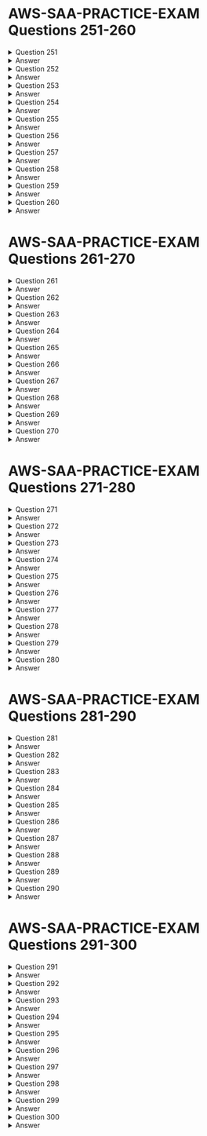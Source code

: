 # AWS-SAA-PRACTICE-EXAM Questions 251-260

<details>
  <summary>Question 251</summary>

An Amazon EC2 instance is located in a private subnet in a new VPC. This subnet does not have outbound internet access, but the EC2 instance needs the ability to download monthly security updates from an outside vendor. What should a solutions architect do to meet these requirements?

- [ ] A. Create an internet gateway, and attach it to the VPC. Configure the private subnet route table to use the internet gateway as the default route.
- [ ] B. Create a NAT gateway, and place it in a public subnet. Configure the private subnet route table to use the NAT gateway as the default route.
- [ ] C. Create a NAT instance, and place it in the same subnet where the EC2 instance is located. Configure the private subnet route table to use the NAT instance as the default route.
- [ ] D. Create an internet gateway, and attach it to the VPC. Create a NAT instance, and place it in the same subnet where the EC2 instance is located. Configure the private subnet route table to use the internet gateway as the default route.
   
</details>

<details>
  <summary>Answer</summary>

- [ ] B. Create a NAT gateway, and place it in a public subnet. Configure the private subnet route table to use the NAT gateway as the default route.
   
Why these are the correct answers:

B. Create a NAT gateway, and place it in a public subnet. Configure the private subnet route table to use the NAT gateway as the default route.

- [ ] A NAT gateway in a public subnet allows instances in private subnets to access the internet.
- [ ] The private subnet's route table directs outbound traffic to the NAT gateway.
- [ ] This solution enables the EC2 instance to download updates securely.
   
<hr> Why are the other answers wrong? <hr>

- [ ] A. An internet gateway allows public subnets to access the internet, but not private subnets.
- [ ] C. A NAT instance requires more management than a NAT gateway. Placing it in the same subnet is incorrect.
- [ ] D. Combining an internet gateway and a NAT instance is unnecessary and incorrect.

Therefore, Option B is the correct solution.

</details>
<details>
  <summary>Question 252</summary>

A solutions architect needs to design a system to store client case files. The files are core company assets and are important. The number of files will grow over time. The files must be simultaneously accessible from multiple application servers that run on Amazon EC2 instances. The solution must have built-in redundancy. Which solution meets these requirements?

- [ ] A. Amazon Elastic File System (Amazon EFS)
- [ ] B. Amazon Elastic Block Store (Amazon EBS)
- [ ] C. Amazon S3 Glacier Deep Archive
- [ ] D. AWS Backup
   
</details>

<details>
  <summary>Answer</summary>

- [ ] A. Amazon Elastic File System (Amazon EFS)
   
Why these are the correct answers:

A. Amazon Elastic File System (Amazon EFS)

- [ ] Amazon EFS provides scalable file storage for use with EC2 instances.
- [ ] It supports concurrent access from multiple EC2 instances.
- [ ] EFS is designed with built-in redundancy and scalability.
   
<hr> Why are the other answers wrong? <hr>

- [ ] B. Amazon EBS is block storage and can only be attached to a single EC2 instance at a time.
- [ ] C. Amazon S3 Glacier Deep Archive is for long-term archival, not concurrent access.
- [ ] D. AWS Backup is for backup and recovery, not for providing shared file storage.

Therefore, Option A is the correct solution.

</details>

<details>
  <summary>Question 253</summary>

A solutions architect has created two IAM policies: Policy1 and Policy2. Both policies are attached to an IAM group.

![image](https://github.com/user-attachments/assets/33793b35-856c-4f09-be2a-7c4df3846bb2)

A cloud engineer is added as an IAM user to the IAM group. Which action will the cloud engineer be able to perform?

- [ ] A. Deleting IAM users
- [ ] B. Deleting directories
- [ ] C. Deleting Amazon EC2 instances
- [ ] D. Deleting logs from Amazon CloudWatch Logs
   
</details>

<details>
  <summary>Answer</summary>

- [ ] C. Deleting Amazon EC2 instances
   
Why these are the correct answers:

C. Deleting Amazon EC2 instances

- [ ] Policy 1 allows all EC2 actions.
- [ ] Policy 2 denies "ds:Delete\*" actions.
- [ ] Deny statements override allow statements, but the cloud engineer is still allowed to delete EC2 instances.

<hr> Why are the other answers wrong? <hr>

- [ ] A. The engineer can't delete IAM users because it's not in Policy 1.
- [ ] B. "ds:Delete\*" denies deleting directories.
- [ ] D. "logs:Get\*" and "logs:Describe\*" do not allow deleting logs.

Therefore, Option C is the correct answer.

</details>

<details>
  <summary>Question 254</summary>

A company is reviewing a recent migration of a three-tier application to a VPC. The security team discovers that the principle of least privilege is not being applied to Amazon EC2 security group ingress and egress rules between the application tiers. What should a solutions architect do to correct this issue?

- [ ] A. Create security group rules using the instance ID as the source or destination.
- [ ] B. Create security group rules using the security group ID as the source or destination.
- [ ] C. Create security group rules using the VPC CIDR blocks as the source or destination.
- [ ] D. Create security group rules using the subnet CIDR blocks as the source or destination.
   
</details>

<details>
  <summary>Answer</summary>

- [ ] B. Create security group rules using the security group ID as the source or destination.
   
Why these are the correct answers:

B. Create security group rules using the security group ID as the source or destination.

- [ ] Security groups can reference other security groups, applying least privilege.
- [ ] This allows traffic only from instances in the specified security group.
   
<hr> Why are the other answers wrong? <hr>

- [ ] A. Instance IDs are dynamic and not practical for security group rules.
- [ ] C. VPC CIDR blocks are too broad and violate least privilege.
- [ ] D. Subnet CIDR blocks are also too broad for tier-level security.

Therefore, Option B is the correct solution.

</details>
<details>
  <summary>Question 255</summary>

A company has an ecommerce checkout workflow that writes an order to a database and calls a service to process the payment. Users are experiencing timeouts during the checkout process. When users resubmit the checkout form, multiple unique orders are created for the same desired transaction. How should a solutions architect refactor this workflow to prevent the creation of multiple orders?

- [ ] A. Configure the web application to send an order message to Amazon Kinesis Data Firehose. Set the payment service to retrieve the message from Kinesis Data Firehose and process the order.
- [ ] B. Create a rule in AWS CloudTrail to invoke an AWS Lambda function based on the logged application path request. Use Lambda to query the database, call the payment service, and pass in the order information.
- [ ] C. Store the order in the database. Send a message that includes the order number to Amazon Simple Notification Service (Amazon SNS). Set the payment service to poll Amazon SNS, retrieve the message, and process the order.
- [ ] D. Store the order in the database. Send a message that includes the order number to an Amazon Simple Queue Service (Amazon SQS) FIFO queue. Set the payment service to retrieve the message and process the order. Delete the message from the queue.
   
</details>

<details>
  <summary>Answer</summary>

- [ ] D. Store the order in the database. Send a message that includes the order number to an Amazon Simple Queue Service (Amazon SQS) FIFO queue. Set the payment service to retrieve the message and process the order. Delete the message from the queue.
   
Why these are the correct answers:

D. Store the order in the database. Send a message that includes the order number to an Amazon Simple Queue Service (Amazon SQS) FIFO queue. Set the payment service to retrieve the message and process the order. Delete the message from the queue.

- [ ] SQS FIFO queues ensure messages are processed exactly once and in order.
- [ ] This prevents duplicate order creation by processing each order only once.
   
<hr> Why are the other answers wrong? <hr>

- [ ] A. Kinesis Data Firehose is for streaming data to destinations, not for ensuring single processing.
- [ ] B. CloudTrail is for API call logging, not for workflow management.
- [ ] C. SNS is for pub/sub, not for ensuring single processing of messages.

Therefore, Option D is the correct solution.

</details>
<details>
  <summary>Question 256</summary>

A solutions architect is implementing a document review application using an Amazon S3 bucket for storage. The solution must prevent accidental deletion of the documents and ensure that all versions of the documents are available. Users must be able to download, modify, and upload documents. Which combination of actions should be taken to meet these requirements? (Choose two.)

- [ ] A. Enable a read-only bucket ACL.
- [ ] B. Enable versioning on the bucket.
- [ ] C. Attach an IAM policy to the bucket.
- [ ] D. Enable MFA Delete on the bucket.
- [ ] E. Encrypt the bucket using AWS KMS.
   
</details>

<details>
  <summary>Answer</summary>

- [ ] B. Enable versioning on the bucket.
- [ ] D. Enable MFA Delete on the bucket.
   
Why these are the correct answers:

B. Enable versioning on the bucket.

- [ ] Versioning keeps multiple versions of an object, preventing data loss from overwrites or deletions.
   
D. Enable MFA Delete on the bucket.

- [ ] MFA Delete requires multi-factor authentication for deletion, preventing accidental deletes.
   
<hr> Why are the other answers wrong? <hr>

- [ ] A. Read-only ACL prevents users from modifying and uploading documents.
- [ ] C. IAM policies control access but do not prevent accidental deletion.
- [ ] E. Encryption secures data but does not prevent deletion.

Therefore, options B and D are the correct solutions.

</details>
<details>
  <summary>Question 257</summary>

A company is building a solution that will report Amazon EC2 Auto Scaling events across all the applications in an AWS account. The company needs to use a serverless solution to store the EC2 Auto Scaling status data in Amazon S3. The company then will use the data in Amazon S3 to provide near-real-time updates in a dashboard. The solution must not affect the speed of EC2 instance launches. How should the company move the data to Amazon S3 to meet these requirements?

- [ ] A. Use an Amazon CloudWatch metric stream to send the EC2 Auto Scaling status data to Amazon Kinesis Data Firehose. Store the data in Amazon S3.
- [ ] B. Launch an Amazon EMR cluster to collect the EC2 Auto Scaling status data and send the data to Amazon Kinesis Data Firehose. Store the data in Amazon S3.
- [ ] C. Create an Amazon EventBridge rule to invoke an AWS Lambda function on a schedule. Configure the Lambda function to send the EC2 Auto Scaling status data directly to Amazon S3.
- [ ] D. Use a bootstrap script during the launch of an EC2 instance to install Amazon Kinesis Agent. Configure Kinesis Agent to collect the EC2 Auto Scaling status data and send the data to Amazon Kinesis Data Firehose. Store the data in Amazon S3.
   
</details>

<details>
  <summary>Answer</summary>

- [ ] A. Use an Amazon CloudWatch metric stream to send the EC2 Auto Scaling status data to Amazon Kinesis Data Firehose. Store the data in Amazon S3.
   
Why these are the correct answers:

A. Use an Amazon CloudWatch metric stream to send the EC2 Auto Scaling status data to Amazon Kinesis Data Firehose. Store the data in Amazon S3.

- [ ] CloudWatch metric streams send data in near-real-time without affecting EC2 instance launches.
- [ ] Kinesis Data Firehose efficiently delivers data to S3.
- [ ] This is a serverless solution.
   
<hr> Why are the other answers wrong? <hr>

- [ ] B. Launching an EMR cluster is not serverless and adds overhead.
- [ ] C. Lambda on a schedule is not real-time.
- [ ] D. Bootstrap scripts add overhead to EC2 launches.

Therefore, Option A is the correct solution.

</details>
<details>
  <summary>Question 258</summary>

A company has an application that places hundreds of .csv files into an Amazon S3 bucket every hour. The files are 1 GB in size. Each time a file is uploaded, the company needs to convert the file to Apache Parquet format and place the output file into an S3 bucket. Which solution will meet these requirements with the LEAST operational overhead?

- [ ] A. Create an AWS Lambda function to download the .csv files, convert the files to Parquet format, and place the output files in an S3 bucket. Invoke the Lambda function for each S3 PUT event.
- [ ] B. Create an Apache Spark job to read the .csv files, convert the files to Parquet format, and place the output files in an S3 bucket. Create an AWS Lambda function for each S3 PUT event to invoke the Spark job.
- [ ] C. Create an AWS Glue table and an AWS Glue crawler for the S3 bucket where the application places the .csv files. Schedule an AWS Lambda function to periodically use Amazon Athena to query the AWS Glue table, convert the query results into Parquet format, and place the output files into an S3 bucket.
- [ ] D. Create an AWS Glue extract, transform, and load (ETL) job to convert the .csv files to Parquet format and place the output files into an S3 bucket. Create an AWS Lambda function for each S3 PUT event to invoke the ETL job.
   
</details>

<details>
  <summary>Answer</summary>

- [ ] D. Create an AWS Glue extract, transform, and load (ETL) job to convert the .csv files to Parquet format and place the output files into an S3 bucket. Create an AWS Lambda function for each S3 PUT event to invoke the ETL job.
   
Why these are the correct answers:

D. Create an AWS Glue extract, transform, and load (ETL) job to convert the .csv files to Parquet format and place the output files into an S3 bucket. Create an AWS Lambda function for each S3 PUT event to invoke the ETL job.

- [ ] AWS Glue ETL jobs are designed for data transformation.
- [ ] Lambda functions can trigger the ETL job on S3 PUT events.
- [ ] This solution is efficient and managed.
   
<hr> Why are the other answers wrong? <hr>

- [ ] A. Lambda functions may have limitations with large files and complex transformations.
- [ ] B. Spark jobs require more setup and management.
- [ ] C. Athena is for querying, not efficient for ETL.

Therefore, Option D is the correct solution.

</details>
<details>
  <summary>Question 259</summary>

A company is implementing new data retention policies for all databases that run on Amazon RDS DB instances. The company must retain daily backups for a minimum period of 2 years. The backups must be consistent and restorable. Which solution should a solutions architect recommend to meet these requirements?

- [ ] A. Create a backup vault in AWS Backup to retain RDS backups. Create a new backup plan with a daily schedule and an expiration period of 2 years after creation. Assign the RDS DB instances to the backup plan.
- [ ] B. Configure a backup window for the RDS DB instances for daily snapshots. Assign a snapshot retention policy of 2 years to each RDS DB instance. Use Amazon Data Lifecycle Manager (Amazon DLM) to schedule snapshot deletions.
- [ ] C. Configure database transaction logs to be automatically backed up to Amazon CloudWatch Logs with an expiration period of 2 years.
- [ ] D. Configure an AWS Database Migration Service (AWS DMS) replication task. Deploy a replication instance, and configure a change data capture (CDC) task to stream database changes to Amazon S3 as the target. Configure S3 Lifecycle policies to delete the snapshots after 2 years.
   
</details>

<details>
  <summary>Answer</summary>

- [ ] A. Create a backup vault in AWS Backup to retain RDS backups. Create a new backup plan with a daily schedule and an expiration period of 2 years after creation. Assign the RDS DB instances to the backup plan.
   
Why these are the correct answers:

A. Create a backup vault in AWS Backup to retain RDS backups. Create a new backup plan with a daily schedule and an expiration period of 2 years after creation. Assign the RDS DB instances to the backup plan.

- [ ] AWS Backup centrally manages backups.
- [ ] Backup plans automate backup schedules and retention.
- [ ] This solution meets the requirements for consistent and restorable backups.
   
<hr> Why are the other answers wrong? <hr>

- [ ] B. RDS snapshots are point-in-time and not as flexible as AWS Backup. DLM is for EBS volumes, not RDS.
- [ ] C. CloudWatch Logs are for log data, not database backups.
- [ ] D. DMS is for database migration, not backups.

Therefore, Option A is the correct solution.

</details>
<details>
  <summary>Question 260</summary>

A company's compliance team needs to move its file shares to AWS. The shares run on a Windows Server SMB file share. A self-managed on-premises Active Directory controls access to the files and folders. The company wants to use Amazon FSx for Windows File Server as part of the solution. The company must ensure that the on-premises Active Directory groups restrict access to the FSx for Windows File Server SMB compliance shares, folders, and files after the move to AWS. The company has created an FSx for Windows File Server file system. Which solution will meet these requirements?

- [ ] A. Create an Active Directory Connector to connect to the Active Directory. Map the Active Directory groups to IAM groups to restrict access.
- [ ] B. Assign a tag with a Restrict tag key and a Compliance tag value. Map the Active Directory groups to IAM groups to restrict access.
- [ ] C. Create an IAM service-linked role that is linked directly to FSx for Windows File Server to restrict access.
- [ ] D. Join the file system to the Active Directory to restrict access.
   
</details>

<details>
  <summary>Answer</summary>

- [ ] D. Join the file system to the Active Directory to restrict access.
   
Why these are the correct answers:

D. Join the file system to the Active Directory to restrict access.

- [ ] Joining the file system to the Active Directory preserves existing permissions.
- [ ] This allows on-premises Active Directory groups to control access.
   
<hr> Why are the other answers wrong? <hr>

- [ ] A. AD Connector connects to AD but doesn't directly enforce permissions. Mapping to IAM groups is incorrect.
- [ ] B. Tags are for metadata, not access control. Mapping to IAM groups is incorrect.
- [ ] C. IAM service-linked roles are for AWS services to access other AWS services, not for Active Directory permissions.

Therefore, Option D is the correct solution.

</details>

# AWS-SAA-PRACTICE-EXAM Questions 261-270

<details>
  <summary>Question 261</summary>

A company recently announced the deployment of its retail website to a global audience. The website runs on multiple Amazon EC2 instances behind an Elastic Load Balancer. The instances run in an Auto Scaling group across multiple Availability Zones. The company wants to provide its customers with different versions of content based on the devices that the customers use to access the website. Which combination of actions should a solutions architect take to meet these requirements? (Choose two.)

- [ ] A. Configure Amazon CloudFront to cache multiple versions of the content.
- [ ] B. Configure a host header in a Network Load Balancer to forward traffic to different instances.
- [ ] C. Configure a Lambda@Edge function to send specific objects to users based on the User-Agent header.
- [ ] D. Configure AWS Global Accelerator. Forward requests to a Network Load Balancer (NLB). Configure the NLB to set up host-based routing to different EC2 instances.
- [ ] E. Configure AWS Global Accelerator. Forward requests to a Network Load Balancer (NLB). Configure the NLB to set up path-based routing to different EC2 instances.
   
</details>

<details>
  <summary>Answer</summary>

- [ ] A. Configure Amazon CloudFront to cache multiple versions of the content.
- [ ] C. Configure a Lambda@Edge function to send specific objects to users based on the User-Agent header.
   
Why these are the correct answers:

A. Configure Amazon CloudFront to cache multiple versions of the content.

- [ ] CloudFront can cache different versions of content.
   
C. Configure a Lambda@Edge function to send specific objects to users based on the User-Agent header.

- [ ] Lambda@Edge allows customization of content delivery based on headers like User-Agent.
   
<hr> Why are the other answers wrong? <hr>

- [ ] B. Network Load Balancers do not support host headers.
- [ ] D. Global Accelerator is for performance, not content versioning. NLBs don't support host-based routing.
- [ ] E. Global Accelerator is for performance, not content versioning. NLBs don't support path-based routing.

Therefore, options A and C are correct.

</details>
<details>
  <summary>Question 262</summary>

A company plans to use Amazon ElastiCache for its multi-tier web application. A solutions architect creates a Cache VPC for the ElastiCache cluster and an App VPC for the application's Amazon EC2 instances. Both VPCs are in the us-east-1 Region.

The solutions architect must implement a solution to provide the application's EC2 instances with access to the ElastiCache cluster. Which solution will meet these requirements MOST cost-effectively?

- [ ] A. Create a peering connection between the VPCs. Add a route table entry for the peering connection in both VPCs. Configure an inbound rule for the ElastiCache cluster's security group to allow inbound connection from the application's security group.
- [ ] B. Create a Transit VPC. Update the VPC route tables in the Cache VPC and the App VPC to route traffic through the Transit VPC. Configure an inbound rule for the ElastiCache cluster's security group to allow inbound connection from the application's security group.
- [ ] C. Create a peering connection between the VPCs. Add a route table entry for the peering connection in both VPCs. Configure an inbound rule for the peering connection's security group to allow inbound connection from the application's security group.
- [ ] D. Create a Transit VPC. Update the VPC route tables in the Cache VPC and the App VPC to route traffic through the Transit VPC. Configure an inbound rule for the Transit VPC's security group to allow inbound connection from the application's security group.
   
</details>

<details>
  <summary>Answer</summary>

- [ ] A. Create a peering connection between the VPCs. Add a route table entry for the peering connection in both VPCs. Configure an inbound rule for the ElastiCache cluster's security group to allow inbound connection from the application's security group.
   
Why these are the correct answers:

A. Create a peering connection between the VPCs. Add a route table entry for the peering connection in both VPCs. Configure an inbound rule for the ElastiCache cluster's security group to allow inbound connection from the application's security group.

- [ ] VPC peering is the simplest and most cost-effective way to connect two VPCs.
- [ ] Route table entries enable traffic flow.
- [ ] Security groups control access to ElastiCache.
   
<hr> Why are the other answers wrong? <hr>

- [ ] B. Transit VPC is more complex and expensive for only two VPCs.
- [ ] C. Security groups of ElastiCache, not peering, control access to ElastiCache.
- [ ] D. Transit VPC is more complex and expensive than peering.

Therefore, Option A is the correct solution.

</details>
<details>
  <summary>Question 263</summary>

A company is building an application that consists of several microservices. The company has decided to use container technologies to deploy its software on AWS. The company needs a solution that minimizes the amount of ongoing effort for maintenance and scaling. The company cannot manage additional infrastructure. Which combination of actions should a solutions architect take to meet these requirements? (Choose two.)

- [ ] A. Deploy an Amazon Elastic Container Service (Amazon ECS) cluster.
- [ ] B. Deploy the Kubernetes control plane on Amazon EC2 instances that span multiple Availability Zones.
- [ ] C. Deploy an Amazon Elastic Container Service (Amazon ECS) service with an Amazon EC2 launch type. Specify a desired task number level of greater than or equal to 2.
- [ ] D. Deploy an Amazon Elastic Container Service (Amazon ECS) service with a Fargate launch type. Specify a desired task number level of greater than or equal to 2.
- [ ] E. Deploy Kubernetes worker nodes on Amazon EC2 instances that span multiple Availability Zones. Create a deployment that specifies two or more replicas for each microservice.
   
</details>

<details>
  <summary>Answer</summary>

- [ ] A. Deploy an Amazon Elastic Container Service (Amazon ECS) cluster.
- [ ] D. Deploy an Amazon Elastic Container Service (Amazon ECS) service with a Fargate launch type. Specify a desired task number level of greater than or equal to 2.
   
Why these are the correct answers:

A. Deploy an Amazon Elastic Container Service (Amazon ECS) cluster.

- [ ] ECS is a managed container orchestration service.
   
D. Deploy an Amazon Elastic Container Service (Amazon ECS) service with a Fargate launch type. Specify a desired task number level of greater than or equal to 2.

- [ ] Fargate removes the need to manage underlying infrastructure.
- [ ] Specifying at least two tasks ensures high availability.
   
<hr> Why are the other answers wrong? <hr>

- [ ] B. Managing the Kubernetes control plane adds operational overhead.
- [ ] C. EC2 launch type requires managing EC2 instances.
- [ ] E. Managing Kubernetes worker nodes adds operational overhead.

Therefore, options A and D are correct.

</details>
<details>
  <summary>Question 264</summary>

A company has a web application hosted over 10 Amazon EC2 instances with traffic directed by Amazon Route 53. The company occasionally experiences a timeout error when attempting to browse the application. The networking team finds that some DNS queries return IP addresses of unhealthy instances, resulting in the timeout error. What should a solutions architect implement to overcome these timeout errors?

- [ ] A. Create a Route 53 simple routing policy record for each EC2 instance. Associate a health check with each record.
- [ ] B. Create a Route 53 failover routing policy record for each EC2 instance. Associate a health check with each record.
- [ ] C. Create an Amazon CloudFront distribution with EC2 instances as its origin. Associate a health check with the EC2 instances.
- [ ] D. Create an Application Load Balancer (ALB) with a health check in front of the EC2 instances. Route to the ALB from Route 53.
   
</details>

<details>
  <summary>Answer</summary>

- [ ] D. Create an Application Load Balancer (ALB) with a health check in front of the EC2 instances. Route to the ALB from Route 53.
   
Why these are the correct answers:

D. Create an Application Load Balancer (ALB) with a health check in front of the EC2 instances. Route to the ALB from Route 53.

- [ ] ALB health checks ensure traffic is routed only to healthy instances.
- [ ] Route 53 directs traffic to the ALB.
   
<hr> Why are the other answers wrong? <hr>

- [ ] A. Simple routing does not provide health checks.
- [ ] B. Failover routing is for disaster recovery, not load balancing.
- [ ] C. CloudFront is for caching, not load balancing with health checks.

Therefore, Option D is the correct solution.

</details>
<details>
  <summary>Question 265</summary>

A solutions architect needs to design a highly available application consisting of web, application, and database tiers. HTTPS content delivery should be as close to the edge as possible, with the least delivery time. Which solution meets these requirements and is MOST secure?

- [ ] A. Configure a public Application Load Balancer (ALB) with multiple redundant Amazon EC2 instances in public subnets. Configure Amazon CloudFront to deliver HTTPS content using the public ALB as the origin.
- [ ] B. Configure a public Application Load Balancer with multiple redundant Amazon EC2 instances in private subnets. Configure Amazon CloudFront to deliver HTTPS content using the EC2 instances as the origin.
- [ ] C. Configure a public Application Load Balancer (ALB) with multiple redundant Amazon EC2 instances in private subnets. Configure Amazon CloudFront to deliver HTTPS content using the public ALB as the origin.
- [ ] D. Configure a public Application Load Balancer with multiple redundant Amazon EC2 instances in public subnets. Configure Amazon CloudFront to deliver HTTPS content using the EC2 instances as the origin.
   
</details>

<details>
  <summary>Answer</summary>

- [ ] C. Configure a public Application Load Balancer (ALB) with multiple redundant Amazon EC2 instances in private subnets. Configure Amazon CloudFront to deliver HTTPS content using the public ALB as the origin.
   
Why these are the correct answers:

C. Configure a public Application Load Balancer (ALB) with multiple redundant Amazon EC2 instances in private subnets. Configure Amazon CloudFront to deliver HTTPS content using the public ALB as the origin.

- [ ] CloudFront delivers content close to users (edge locations).
- [ ] ALB distributes traffic to EC2 instances.
- [ ] Private subnets secure EC2 instances.
   
<hr> Why are the other answers wrong? <hr>

- [ ] A. EC2 instances in public subnets are less secure.
- [ ] B. CloudFront needs a public endpoint like an ALB, not EC2 instances directly. EC2 instances in private subnets can't be directly accessed from the internet.
- [ ] D. EC2 instances in public subnets are less secure, and CloudFront needs a public endpoint.

Therefore, Option C is the correct solution.

</details>
<details>
  <summary>Question 266</summary>

A company has a popular gaming platform running on AWS. The application is sensitive to latency because latency can impact the user experience and introduce unfair advantages to some players. The application is deployed in every AWS Region. It runs on Amazon EC2 instances that are part of Auto Scaling groups configured behind Application Load Balancers (ALBs). A solutions architect needs to implement a mechanism to monitor the health of the application and redirect traffic to healthy endpoints. Which solution meets these requirements?

- [ ] A. Configure an accelerator in AWS Global Accelerator. Add a listener for the port that the application listens on, and attach it to a Regional endpoint in each Region. Add the ALB as the endpoint.
- [ ] B. Create an Amazon CloudFront distribution and specify the ALB as the origin server. Configure the cache behavior to use origin cache headers. Use AWS Lambda functions to optimize the traffic.
- [ ] C. Create an Amazon CloudFront distribution and specify Amazon S3 as the origin server. Configure the cache behavior to use origin cache headers. Use AWS Lambda functions to optimize the traffic.
- [ ] D. Configure an Amazon DynamoDB database to serve as the data store for the application. Create a DynamoDB Accelerator (DAX) cluster to act as the in-memory cache for DynamoDB hosting the application data.
   
</details>

<details>
  <summary>Answer</summary>

- [ ] A. Configure an accelerator in AWS Global Accelerator. Add a listener for the port that the application listens on, and attach it to a Regional endpoint in each Region. Add the ALB as the endpoint.
   
Why these are the correct answers:

A. Configure an accelerator in AWS Global Accelerator. Add a listener for the port that the application listens on, and attach it to a Regional endpoint in each Region. Add the ALB as the endpoint.

- [ ] Global Accelerator improves performance by routing traffic to the nearest healthy endpoint.
- [ ] It monitors application health and redirects traffic away from unhealthy endpoints.
   
<hr> Why are the other answers wrong? <hr>

- [ ] B. CloudFront is for caching content, not for real-time traffic routing based on health.
- [ ] C. CloudFront with S3 is for static content, not dynamic application traffic.
- [ ] D. DynamoDB and DAX are for database performance, not application health and traffic routing.

Therefore, Option A is the correct solution.

</details>
<details>
  <summary>Question 267</summary>

A company has one million users that use its mobile app. The company must analyze the data usage in near-real time. The company also must encrypt the data in near-real time and must store the data in a centralized location in Apache Parquet format for further processing. Which solution will meet these requirements with the LEAST operational overhead?

- [ ] A. Create an Amazon Kinesis data stream to store the data in Amazon S3. Create an Amazon Kinesis Data Analytics application to analyze the data. Invoke an AWS Lambda function to send the data to the Kinesis Data Analytics application.
- [ ] B. Create an Amazon Kinesis data stream to store the data in Amazon S3. Create an Amazon EMR cluster to analyze the data. Invoke an AWS Lambda function to send the data to the EMR cluster.
- [ ] C. Create an Amazon Kinesis Data Firehose delivery stream to store the data in Amazon S3. Create an Amazon EMR cluster to analyze the data.
- [ ] D. Create an Amazon Kinesis Data Firehose delivery stream to store the data in Amazon S3. Create an Amazon Kinesis Data Analytics application to analyze the data.
   
</details>

<details>
  <summary>Answer</summary>

- [ ] D. Create an Amazon Kinesis Data Firehose delivery stream to store the data in Amazon S3. Create an Amazon Kinesis Data Analytics application to analyze the data.
   
Why these are the correct answers:

D. Create an Amazon Kinesis Data Firehose delivery stream to store the data in Amazon S3. Create an Amazon Kinesis Data Analytics application to analyze the data.

- [ ] Kinesis Data Firehose can deliver data to S3 and convert it to Parquet.
- [ ] Kinesis Data Analytics can analyze data in near-real time.
- [ ] This is a managed solution with minimal overhead.
   
<hr> Why are the other answers wrong? <hr>

- [ ] A. Kinesis Data Streams and Lambda add complexity.
- [ ] B. EMR clusters add operational overhead.
- [ ] C. EMR clusters add operational overhead.

Therefore, Option D is the correct solution.

</details>
<details>
  <summary>Question 268</summary>

A gaming company has a web application that displays scores. The application runs on Amazon EC2 instances behind an Application Load Balancer. The application stores data in an Amazon RDS for MySQL database. Users are starting to experience long delays and interruptions that are caused by database read performance. The company wants to improve the user experience while minimizing changes to the application's architecture. What should a solutions architect do to meet these requirements?

- [ ] A. Use Amazon ElastiCache in front of the database.
- [ ] B. Use RDS Proxy between the application and the database.
- [ ] C. Migrate the application from EC2 instances to AWS Lambda.
- [ ] D. Migrate the database from Amazon RDS for MySQL to Amazon DynamoDB.
   
</details>

<details>
  <summary>Answer</summary>

- [ ] A. Use Amazon ElastiCache in front of the database.
   
Why these are the correct answers:

A. Use Amazon ElastiCache in front of the database.

- [ ] ElastiCache can cache frequently read data, reducing database load.
- [ ] This improves read performance with minimal changes to the application.
   
<hr> Why are the other answers wrong? <hr>

- [ ] B. RDS Proxy is for connection management, not caching.
- [ ] C. Migrating to Lambda requires significant application changes.
- [ ] D. Migrating to DynamoDB requires significant application changes.

Therefore, Option A is the correct solution.

</details>
<details>
  <summary>Question 269</summary>

An ecommerce company has noticed performance degradation of its Amazon RDS based web application. The performance degradation is attributed to an increase in the number of read-only SQL queries triggered by business analysts. A solutions architect needs to solve the problem with minimal changes to the existing web application. What should the solutions architect recommend?

- [ ] A. Export the data to Amazon DynamoDB and have the business analysts run their queries.
- [ ] B. Load the data into Amazon ElastiCache and have the business analysts run their queries.
- [ ] C. Create a read replica of the primary database and have the business analysts run their queries.
- [ ] D. Copy the data into an Amazon Redshift cluster and have the business analysts run their queries.
   
</details>

<details>
  <summary>Answer</summary>

- [ ] C. Create a read replica of the primary database and have the business analysts run their queries.
   
Why these are the correct answers:

C. Create a read replica of the primary database and have the business analysts run their queries.

- [ ] Read replicas offload read queries from the primary database.
- [ ] This improves performance with minimal application changes.
   
<hr> Why are the other answers wrong? <hr>

- [ ] A. DynamoDB is not suitable for complex SQL queries.
- [ ] B. ElastiCache is for caching, not for running analytical queries.
- [ ] D. Redshift is for data warehousing and is overkill for simple read queries.

Therefore, Option C is the correct solution.

</details>

<details>
  <summary>Question 270</summary>

A company is using a centralized AWS account to store log data in various Amazon S3 buckets. A solutions architect needs to ensure that the data is encrypted at rest before the data is uploaded to the S3 buckets. The data also must be encrypted in transit.

Which solution meets these requirements?

- [ ] A. Use client-side encryption to encrypt the data that is being uploaded to the S3 buckets.
- [ ] B. Use server-side encryption to encrypt the data that is being uploaded to the S3 buckets.
- [ ] C. Create bucket policies that require the use of server-side encryption with S3 managed encryption keys (SSE-S3) for S3 uploads.
- [ ] D. Enable the security option to encrypt the S3 buckets through the use of a default AWS Key Management Service (AWS KMS) key.

</details>

<details>
  <summary>Answer</summary>

- [ ] A. Use client-side encryption to encrypt the data that is being uploaded to the S3 buckets.

Why these are the correct answers:

A. Use client-side encryption to encrypt the data that is being uploaded to the S3 buckets.

- [ ] Client-side encryption ensures that data is encrypted before it is sent to S3, thus meeting both at-rest and in-transit encryption requirements.
- [ ] The data is encrypted on the client before it leaves the client's environment, providing end-to-end encryption control.

<hr> Why are the other answers wrong? <hr>

- [ ] B. Server-side encryption only encrypts the data at rest in the S3 bucket, not during transit from the client to S3.
- [ ] C. Bucket policies enforcing server-side encryption also only address encryption at rest, not in transit.
- [ ] D. Enabling bucket encryption with a KMS key is a form of server-side encryption and does not encrypt the data before it is transmitted to S3.

Therefore, client-side encryption is necessary to fulfill both encryption requirements.

</details>

# AWS-SAA-PRACTICE-EXAM Questions 271-280

<details>
  <summary>Question 271</summary>

A solutions architect observes that a nightly batch processing job is automatically scaled up for 1 hour before the desired Amazon EC2 capacity is reached. The peak capacity is the 'same every night and the batch jobs always start at 1 AM. The solutions architect needs to find a cost-effective solution that will allow for the desired EC2 capacity to be reached quickly and allow the Auto Scaling group to scale down after the batch jobs are complete.

What should the solutions architect do to meet these requirements?

- [ ] A. Increase the minimum capacity for the Auto Scaling group.
- [ ] B. Increase the maximum capacity for the Auto Scaling group.
- [ ] C. Configure scheduled scaling to scale up to the desired compute level.
- [ ] D. Change the scaling policy to add more EC2 instances during each scaling operation.

</details>

<details>
  <summary>Answer</summary>

- [ ] C. Configure scheduled scaling to scale up to the desired compute level.

Why these are the correct answers:

C. Configure scheduled scaling to scale up to the desired compute level.

- [ ] Scheduled scaling is the most appropriate solution because the peak capacity is consistent and the start time is known.
- [ ] It allows the Auto Scaling group to reach the desired capacity precisely at the required time (1 AM) and can be configured to scale down afterward, optimizing costs.

<hr> Why are the other answers wrong? <hr>

- [ ] A. Increasing the minimum capacity keeps those instances running continuously, which is not cost-effective since the extra capacity is only needed for a short period each night.
- [ ] B. Increasing the maximum capacity only allows Auto Scaling to scale up to that limit if triggered by a metric, but it doesn't ensure the scaling occurs at the specific time needed.
- [ ] D. Changing the scaling policy affects how Auto Scaling reacts to metrics, not when it scales. It doesn't provide the precise timing control required.

Therefore, scheduled scaling is the best choice for predictable, time-based scaling requirements.
</details>

<details>
  <summary>Question 272</summary>

A company serves a dynamic website from a fleet of Amazon EC2 instances behind an Application Load Balancer (ALB). The website needs to support multiple languages to serve customers around the world. The website's architecture is running in the us-west-1 Region and is exhibiting high request latency for users that are located in other parts of the world. The website needs to serve requests quickly and efficiently regardless of a user's location. However, the company does not want to recreate the existing architecture across multiple Regions.

What should a solutions architect do to meet these requirements?

- [ ] A. Replace the existing architecture with a website that is served from an Amazon S3 bucket. Configure an Amazon CloudFront distribution with the S3 bucket as the origin. Set the cache behavior settings to cache based on the Accept-Language request header.
- [ ] B. Configure an Amazon CloudFront distribution with the ALB as the origin. Set the cache behavior settings to cache based on the Accept-Language request header.
- [ ] C. Create an Amazon API Gateway API that is integrated with the ALB. Configure the API to use the HTTP integration type. Set up an API Gateway stage to enable the API cache based on the Accept-Language request header.
- [ ] D. Launch an EC2 instance in each additional Region and configure NGINX to act as a cache server for that Region. Put all the EC2 instances and the ALB behind an Amazon Route 53 record set with a geolocation routing policy.

</details>

<details>
  <summary>Answer</summary>

- [ ] B. Configure an Amazon CloudFront distribution with the ALB as the origin. Set the cache behavior settings to cache based on the Accept-Language request header.

Why these are the correct answers:

B. Configure an Amazon CloudFront distribution with the ALB as the origin. Set the cache behavior settings to cache based on the Accept-Language request header.

- [ ] Amazon CloudFront can cache content close to users globally, reducing latency.
- [ ] Configuring CloudFront to cache based on the Accept-Language header allows it to serve different language versions of the site.
- [ ] This approach avoids the complexity and cost of replicating the entire architecture in multiple Regions.

<hr> Why are the other answers wrong? <hr>

- [ ] A. Serving a dynamic website entirely from S3 is generally not feasible, and this option doesn't leverage the existing ALB and EC2 infrastructure.
- [ ] C. API Gateway is not designed for caching full web pages. While it can cache API responses, it's not the right tool for this scenario.
- [ ] D. Launching EC2 instances in each Region is complex and costly. It also involves managing infrastructure in multiple locations, which the company wants to avoid.

Therefore, using CloudFront with language-based caching is the most efficient and cost-effective solution.
</details>

<details>
  <summary>Question 273</summary>

A rapidly growing ecommerce company is running its workloads in a single AWS Region. A solutions architect must create a disaster recovery (DR) strategy that includes a different AWS Region. The company wants its database to be up to date in the DR Region with the least possible latency. The remaining infrastructure in the DR Region needs to run at reduced capacity and must be able to scale up if necessary.

Which solution will meet these requirements with the LOWEST recovery time objective (RTO)?

- [ ] A. Use an Amazon Aurora global database with a pilot light deployment.
- [ ] B. Use an Amazon Aurora global database with a warm standby deployment.
- [ ] C. Use an Amazon RDS Multi-AZ DB instance with a pilot light deployment.
- [ ] D. Use an Amazon RDS Multi-AZ DB instance with a warm standby deployment.

</details>

<details>
  <summary>Answer</summary>

- [ ] B. Use an Amazon Aurora global database with a warm standby deployment.

Why these are the correct answers:

B. Use an Amazon Aurora global database with a warm standby deployment.

- [ ]   An Aurora global database provides the lowest RTO because it maintains a fully operational standby database in the DR Region.
- [ ]   A warm standby setup minimizes data loss and recovery time, as the database is already running and synchronized.

<hr> Why are the other answers wrong? <hr>

- [ ]   A. A pilot light deployment requires starting up infrastructure in the DR Region, increasing the RTO.
- [ ]   C and D. RDS Multi-AZ primarily focuses on high availability within a single Region. While it improves resilience, it doesn't offer the same low RTO as an Aurora global database for cross-region DR.

Therefore, an Aurora global database with a warm standby is the optimal solution for minimizing RTO in a cross-region DR scenario.
</details>

<details>
  <summary>Question 274</summary>

A company runs an application on Amazon EC2 instances. The company needs to implement a disaster recovery (DR) solution for the application. The DR solution needs to have a recovery time objective (RTO) of less than 4 hours. The DR solution also needs to use the fewest possible AWS resources during normal operations.

Which solution will meet these requirements in the MOST operationally efficient way?

- [ ] A. Create Amazon Machine Images (AMIs) to back up the EC2 instances. Copy the AMIs to a secondary AWS Region. Automate infrastructure deployment in the secondary Region by using AWS Lambda and custom scripts.
- [ ] B. Create Amazon Machine Images (AMIs) to back up the EC2 instances. Copy the AMIs to a secondary AWS Region. Automate infrastructure deployment in the secondary Region by using AWS CloudFormation.
- [ ] C. Launch EC2 instances in a secondary AWS Region. Keep the EC2 instances in the secondary Region active at all times.
- [ ] D. Launch EC2 instances in a secondary Availability Zone. Keep the EC2 instances in the secondary Availability Zone active at all times.

</details>

<details>
  <summary>Answer</summary>

- [ ] B. Create Amazon Machine Images (AMIs) to back up the EC2 instances. Copy the AMIs to a secondary AWS Region. Automate infrastructure deployment in the secondary Region by using AWS CloudFormation.

Why these are the correct answers:

B. Create Amazon Machine Images (AMIs) to back up the EC2 instances. Copy the AMIs to a secondary AWS Region. Automate infrastructure deployment in the secondary Region by using AWS CloudFormation.

- [ ]   This approach minimizes resource usage during normal operations since the infrastructure in the DR Region is only provisioned when needed.
- [ ]   CloudFormation enables the automation of infrastructure deployment, which is more operationally efficient than using Lambda and custom scripts.
- [ ]   Using AMIs allows for quick recovery of EC2 instances in the DR Region, helping to meet the RTO.

<hr> Why are the other answers wrong? <hr>

- [ ]   A. While using Lambda and custom scripts can automate deployment, it is less efficient and harder to maintain than using CloudFormation.
- [ ]   C. Launching and maintaining active EC2 instances in a secondary Region consumes more resources and increases costs during normal operations.
- [ ]   D. Using a secondary Availability Zone, not a secondary Region, does not constitute a full DR solution and does not protect against regional outages.

Therefore, using AMIs with CloudFormation provides the most operationally efficient DR solution that meets the requirements.
</details>

<details>
  <summary>Question 275</summary>

A company runs an internal browser-based application. The application runs on Amazon EC2 instances behind an Application Load Balancer. The instances run in an Amazon EC2 Auto Scaling group across multiple Availability Zones. The Auto Scaling group scales up to 20 instances during work hours, but scales down to 2 instances overnight. Staff are complaining that the application is very slow when the day begins, although it runs well by mid-morning.

How should the scaling be changed to address the staff complaints and keep costs to a minimum?

- [ ] A. Implement a scheduled action that sets the desired capacity to 20 shortly before the office opens.
- [ ] B. Implement a step scaling action triggered at a lower CPU threshold, and decrease the cooldown period.
- [ ] C. Implement a target tracking action triggered at a lower CPU threshold, and decrease the cooldown period.
- [ ] D. Implement a scheduled action that sets the minimum and maximum capacity to 20 shortly before the office opens.

</details>

<details>
  <summary>Answer</summary>

- [ ] C. Implement a target tracking action triggered at a lower CPU threshold, and decrease the cooldown period.

Why these are the correct answers:

C. Implement a target tracking action triggered at a lower CPU threshold, and decrease the cooldown period.

- [ ]   Target tracking scaling adjusts the number of instances to maintain a specific metric (e.g., CPU utilization) at a desired level, providing a balance between responsiveness and cost.
- [ ]   Setting a lower CPU threshold ensures that the Auto Scaling group starts adding instances earlier, addressing the slow performance at the beginning of the day.
- [ ]   Decreasing the cooldown period allows the Auto Scaling group to respond more quickly to changes in demand.

<hr> Why are the other answers wrong? <hr>

- [ ]   A. Scheduled actions are based on time, not actual load. They might not be responsive enough to handle variations in user activity. Setting the desired capacity alone does not guarantee a smooth scaling process.
- [ ]   B. Step scaling adjusts capacity in fixed increments, which can lead to over- [ ] or under-provisioning. It is less flexible than target tracking.
- [ ]   D. Setting the minimum and maximum capacity to 20 would eliminate scaling and result in high costs overnight, which contradicts the requirement to minimize costs.

Therefore, target tracking with an appropriate threshold and cooldown period is the most suitable solution.
</details>

<details>
  <summary>Question 276</summary>

A company has a multi-tier application deployed on several Amazon EC2 instances in an Auto Scaling group. An Amazon RDS for Oracle instance is the application' s data layer that uses Oracle-specific PL/SQL functions. Traffic to the application has been steadily increasing. This is causing the EC2 instances to become overloaded and the RDS instance to run out of storage. The Auto Scaling group does not have any scaling metrics and defines the minimum healthy instance count only. The company predicts that traffic will continue to increase at a steady but unpredictable rate before leveling off.

What should a solutions architect do to ensure the system can automatically scale for the increased traffic? (Choose two.)

- [ ] A. Configure storage Auto Scaling on the RDS for Oracle instance.
- [ ] B. Migrate the database to Amazon Aurora to use Auto Scaling storage.
- [ ] C. Configure an alarm on the RDS for Oracle instance for low free storage space.
- [ ] D. Configure the Auto Scaling group to use the average CPU as the scaling metric.
- [ ] E. Configure the Auto Scaling group to use the average free memory as the scaling metric.

</details>

<details>
  <summary>Answer</summary>

- [ ] A. Configure storage Auto Scaling on the RDS for Oracle instance.
- [ ] D. Configure the Auto Scaling group to use the average CPU as the scaling metric.

Why these are the correct answers:

A. Configure storage Auto Scaling on the RDS for Oracle instance.

- [ ]   Storage Auto Scaling for RDS allows the database to automatically increase storage capacity in response to growth, preventing it from running out of space.

D. Configure the Auto Scaling group to use the average CPU as the scaling metric.

- [ ]   Using CPU utilization as a scaling metric ensures that the Auto Scaling group adds or removes EC2 instances based on the application's processing load, maintaining performance.

<hr> Why are the other answers wrong? <hr>

- [ ]   B. Migrating to Aurora is a significant change and is not necessary to address scaling. It is also more complex than simply enabling storage Auto Scaling.
- [ ]   C. Configuring an alarm only notifies about low storage but does not automatically scale it.
- [ ]   E. While memory can be a factor, CPU is generally a more direct indicator of application load for scaling web applications.

Therefore, enabling storage Auto Scaling for RDS and using CPU as the scaling metric are the most appropriate actions.
</details>

<details>
  <summary>Question 277</summary>

A company provides an online service for posting video content and transcoding it for use by any mobile platform. The application architecture uses Amazon Elastic File System (Amazon EFS) Standard to collect and store the videos so that multiple Amazon EC2 Linux instances can access the video content for processing. As the popularity of the service has grown over time, the storage costs have become too expensive.

Which storage solution is MOST cost-effective?

- [ ] A. Use AWS Storage Gateway for files to store and process the video content.
- [ ] B. Use AWS Storage Gateway for volumes to store and process the video content.
- [ ] C. Use Amazon EFS for storing the video content. Once processing is complete, transfer the files to Amazon Elastic Block Store (Amazon EBS).
- [ ] D. Use Amazon S3 for storing the video content. Move the files temporarily over to an Amazon Elastic Block Store (Amazon EBS) volume attached to the server for processing.

</details>

<details>
  <summary>Answer</summary>

- [ ] D. Use Amazon S3 for storing the video content. Move the files temporarily over to an Amazon Elastic Block Store (Amazon EBS) volume attached to the server for processing.

Why these are the correct answers:

D. Use Amazon S3 for storing the video content. Move the files temporarily over to an Amazon Elastic Block Store (Amazon EBS) volume attached to the server for processing.

- [ ]   Amazon S3 is significantly cheaper for storing large amounts of video data compared to Amazon EFS.
- [ ]   Using EBS for temporary processing allows for the necessary performance while keeping long-term storage costs low.

<hr> Why are the other answers wrong? <hr>

- [ ]   A and B. AWS Storage Gateway is used to integrate on-premises storage with AWS and is not cost-effective for this cloud-native use case.
- [ ]   C. While transferring files from EFS to EBS can reduce costs compared to using EFS exclusively, it does not provide the same cost savings as using S3 for storage.

Therefore, using S3 for storage and EBS for processing is the most cost-effective solution.
</details>

<details>
  <summary>Question 278</summary>

A company wants to create an application to store employee data in a hierarchical structured relationship. The company needs a minimum-latency response to high-traffic queries for the employee data and must protect any sensitive data. The company also needs to receive monthly email messages if any financial information is present in the employee data.

Which combination of steps should a solutions architect take to meet these requirements? (Choose two.)

- [ ] A. Use Amazon Redshift to store the employee data in hierarchies. Unload the data to Amazon S3 every month.
- [ ] B. Use Amazon DynamoDB to store the employee data in hierarchies. Export the data to Amazon S3 every month.
- [ ] C. Configure Amazon Macie for the AWS account. Integrate Macie with Amazon EventBridge to send monthly events to AWS Lambda.
- [ ] D. Use Amazon Athena to analyze the employee data in Amazon S3. Integrate Athena with Amazon QuickSight to publish analysis dashboards and share the dashboards with users.
- [ ] E. Configure Amazon Macie for the AWS account. Integrate Macie with Amazon EventBridge to send monthly notifications through an Amazon Simple Notification Service (Amazon SNS) subscription.

</details>

<details>
  <summary>Answer</summary>

- [ ] B. Use Amazon DynamoDB to store the employee data in hierarchies. Export the data to Amazon S3 every month.
- [ ] E. Configure Amazon Macie for the AWS account. Integrate Macie with Amazon EventBridge to send monthly notifications through an Amazon Simple Notification Service (Amazon SNS) subscription.

Why these are the correct answers:

B. Use Amazon DynamoDB to store the employee data in hierarchies. Export the data to Amazon S3 every month.

- [ ]   DynamoDB provides low-latency, high-throughput access, which meets the requirement for minimum-latency response to high-traffic queries.
- [ ]   While DynamoDB is not inherently designed for hierarchical data, it can be modeled using techniques like adjacency lists or materialized paths.
- [ ]   Exporting data to S3 supports long-term storage and analysis.

E. Configure Amazon Macie for the AWS account. Integrate Macie with Amazon EventBridge to send monthly notifications through an Amazon Simple Notification Service (Amazon SNS) subscription.

- [ ]   Amazon Macie can identify sensitive data, such as financial information.
- [ ]   Integrating Macie with EventBridge and SNS enables automated notifications when sensitive data is detected.

<hr> Why are the other answers wrong? <hr>

- [ ]   A. Amazon Redshift is a data warehouse service, not optimized for low-latency, high-traffic queries. It's better suited for analytics.
- [ ]   C. While Macie can integrate with Lambda, sending events to Lambda for monthly analysis is less direct than using SNS for notifications. Lambda is better for processing, not just forwarding notifications.
- [ ]   D. Athena is for querying data in S3, not for storing and providing low-latency access to frequently queried data. QuickSight is for visualization, not data storage or sensitive data detection.

Therefore, DynamoDB for data storage and Macie with SNS for sensitive data detection are the most appropriate choices.
</details>

<details>
  <summary>Question 279</summary>

A company has an application that is backed by an Amazon DynamoDB table. The company's compliance requirements specify that database backups must be taken every month, must be available for 6 months, and must be retained for 7 years.

Which solution will meet these requirements?

- [ ] A. Create an AWS Backup plan to back up the DynamoDB table on the first day of each month. Specify a lifecycle policy that transitions the backup to cold storage after 6 months. Set the retention period for each backup to 7 years.
- [ ] B. Create a DynamoDB on-demand backup of the DynamoDB table on the first day of each month. Transition the backup to Amazon S3 Glacier Flexible Retrieval after 6 months. Create an S3 Lifecycle policy to delete backups that are older than 7 years.
- [ ] C. Use the AWS SDK to develop a script that creates an on-demand backup of the DynamoDB table. Set up an Amazon EventBridge rule that runs the script on the first day of each month. Create a second script that will run on the second day of each month to transition DynamoDB backups that are older than 6 months to cold storage and to delete backups that are older than 7 years.
- [ ] D. Use the AWS CLI to create an on-demand backup of the DynamoDB table. Set up an Amazon EventBridge rule that runs the command on the first day of each month with a cron expression. Specify in the command to transition the backups to cold storage after 6 months and to delete the backups after 7 years.

</details>

<details>
  <summary>Answer</summary>

- [ ] A. Create an AWS Backup plan to back up the DynamoDB table on the first day of each month. Specify a lifecycle policy that transitions the backup to cold storage after 6 months. Set the retention period for each backup to 7 years.

Why these are the correct answers:

A. Create an AWS Backup plan to back up the DynamoDB table on the first day of each month. Specify a lifecycle policy that transitions the backup to cold storage after 6 months. Set the retention period for each backup to 7 years.

- [ ]   AWS Backup is designed to centralize and automate backups across AWS services, including DynamoDB.
- [ ]   It allows setting backup schedules and retention policies, including transitioning backups to cold storage.
- [ ]   This solution meets all the requirements within a single service, simplifying management.

<hr> Why are the other answers wrong? <hr>

- [ ]   B. DynamoDB backups cannot be directly transitioned to S3 Glacier. This option involves managing backups and lifecycle policies across multiple services, which is more complex.
- [ ]   C. Using custom scripts and EventBridge rules adds complexity and maintenance overhead compared to using AWS Backup. It also requires managing separate scripts for backup and lifecycle management.
- [ ]   D. Similar to Option C, using the AWS CLI and EventBridge with cron expressions increases complexity. It also lacks the integrated lifecycle management of AWS Backup.

Therefore, AWS Backup provides the most straightforward and efficient solution for meeting the backup and retention requirements.
</details>

<details>
  <summary>Question 280</summary>

A company is using Amazon CloudFront with its website. The company has enabled logging on the CloudFront distribution, and logs are saved in one of the company's Amazon S3 buckets. The company needs to perform advanced analyses on the logs and build visualizations.

What should a solutions architect do to meet these requirements?

- [ ] A. Use standard SQL queries in Amazon Athena to analyze the CloudFront logs in the S3 bucket. Visualize the results with AWS Glue.
- [ ] B. Use standard SQL queries in Amazon Athena to analyze the CloudFront logs in the S3 bucket. Visualize the results with Amazon QuickSight.
- [ ] C. Use standard SQL queries in Amazon DynamoDB to analyze the CloudFront logs in the S3 bucket. Visualize the results with AWS Glue.
- [ ] D. Use standard SQL queries in Amazon DynamoDB to analyze the CloudFront logs in the S3 bucket. Visualize the results with Amazon QuickSight.

</details>

<details>
  <summary>Answer</summary>

- [ ] B. Use standard SQL queries in Amazon Athena to analyze the CloudFront logs in the S3 bucket. Visualize the results with Amazon QuickSight.

Why these are the correct answers:

B. Use standard SQL queries in Amazon Athena to analyze the CloudFront logs in the S3 bucket. Visualize the results with Amazon QuickSight.

- [ ]   Amazon Athena allows querying data directly in S3 using SQL, which is ideal for analyzing CloudFront logs.
- [ ]   Amazon QuickSight is a business intelligence service that can create visualizations and dashboards from the query results.

<hr> Why are the other answers wrong? <hr>

- [ ]   A. AWS Glue is primarily an ETL (Extract, Transform, Load) service, not a visualization tool. While it can process data, it's not the best choice for creating dashboards.
- [ ]   C and D. Amazon DynamoDB is a NoSQL database and not suitable for running SQL queries on CloudFront logs stored in S3. It is designed for different use cases.

Therefore, Athena for analysis and QuickSight for visualization provide the most appropriate solution.
</details>

# AWS-SAA-PRACTICE-EXAM Questions 281-290

<details>
  <summary>Question 281</summary>

A company runs a fleet of web servers using an Amazon RDS for PostgreSQL DB instance. After a routine compliance check, the company sets a standard that requires a recovery point objective (RPO) of less than 1 second for all its production databases.

Which solution meets these requirements?

- [ ] A. Enable a Multi-AZ deployment for the DB instance.
- [ ] B. Enable auto scaling for the DB instance in one Availability Zone.
- [ ] C. Configure the DB instance in one Availability Zone, and create multiple read replicas in a separate Availability Zone.
- [ ] D. Configure the DB instance in one Availability Zone, and configure AWS Database Migration Service (AWS DMS) change data capture (CDC) tasks.

</details>

<details>
  <summary>Answer</summary>

- [ ] A. Enable a Multi-AZ deployment for the DB instance.

Why these are the correct answers:

A. Enable a Multi-AZ deployment for the DB instance.

- [ ]   Multi-AZ deployments in Amazon RDS provide a synchronous replication to a standby instance in another Availability Zone.
- [ ]   This minimizes data loss in the event of a failure, supporting a very low RPO (close to zero).

<hr> Why are the other answers wrong? <hr>

- [ ]   B. Auto Scaling for RDS adjusts compute capacity, not data replication, and does not help with RPO.
- [ ]   C. Read replicas are for scaling read operations and involve asynchronous replication, which cannot meet a sub-second RPO.
- [ ]   D. DMS CDC is also for asynchronous replication and migration, not for providing the near-zero RPO required.

Therefore, Multi-AZ deployments are essential for meeting a very strict RPO requirement.
</details>

<details>
  <summary>Question 282</summary>

A company runs a web application that is deployed on Amazon EC2 instances in the private subnet of a VPC. An Application Load Balancer (ALB) that extends across the public subnets directs web traffic to the EC2 instances. The company wants to implement new security measures to restrict inbound traffic from the ALB to the EC2 instances while preventing access from any other source inside or outside the private subnet of the EC2 instances.

Which solution will meet these requirements?

- [ ] A. Configure a route in a route table to direct traffic from the internet to the private IP addresses of the EC2 instances.
- [ ] B. Configure the security group for the EC2 instances to only allow traffic that comes from the security group for the ALB.
- [ ] C. Move the EC2 instances into the public subnet. Give the EC2 instances a set of Elastic IP addresses.
- [ ] D. Configure the security group for the ALB to allow any TCP traffic on any port.

</details>

<details>
  <summary>Answer</summary>

- [ ] B. Configure the security group for the EC2 instances to only allow traffic that comes from the security group for the ALB.

Why these are the correct answers:

B. Configure the security group for the EC2 instances to only allow traffic that comes from the security group for the ALB.

- [ ]   Security groups act as a virtual firewall for EC2 instances.
- [ ]   By allowing traffic only from the ALB's security group, you ensure that only the ALB can access the EC2 instances, and no other traffic is permitted.

<hr> Why are the other answers wrong? <hr>

- [ ]   A. Modifying route tables to allow direct internet traffic to private subnets is a security risk and defeats the purpose of having private subnets.
- [ ]   C. Moving EC2 instances to public subnets exposes them to the internet, which is insecure. Elastic IP addresses are for public IP addresses.
- [ ]   D. Configuring the ALB's security group to allow all traffic is overly permissive and does not restrict access to the EC2 instances.

Therefore, using security groups to restrict traffic is the most secure and appropriate solution.
</details>

<details>
  <summary>Question 283</summary>

A research company runs experiments that are powered by a simulation application and a visualization application. The simulation application runs on Linux and outputs intermediate data to an NFS share every 5 minutes. The visualization application is a Windows desktop application that displays the simulation output and requires an SMB file system. The company maintains two synchronized file systems. This strategy is causing data duplication and inefficient resource usage. The company needs to migrate the applications to AWS without making code changes to either application.

Which solution will meet these requirements?

- [ ] A. Migrate both applications to AWS Lambda. Create an Amazon S3 bucket to exchange data between the applications.
- [ ] B. Migrate both applications to Amazon Elastic Container Service (Amazon ECS). Configure Amazon FSx File Gateway for storage.
- [ ] C. Migrate the simulation application to Linux Amazon EC2 instances. Migrate the visualization application to Windows EC2 instances. Configure Amazon Simple Queue Service (Amazon SQS) to exchange data between the applications.
- [ ] D. Migrate the simulation application to Linux Amazon EC2 instances. Migrate the visualization application to Windows EC2 instances. Configure Amazon FSx for NetApp ONTAP for storage.

</details>

<details>
  <summary>Answer</summary>

- [ ] D. Migrate the simulation application to Linux Amazon EC2 instances. Migrate the visualization application to Windows EC2 instances. Configure Amazon FSx for NetApp ONTAP for storage.

Why these are the correct answers:

D. Migrate the simulation application to Linux Amazon EC2 instances. Migrate the visualization application to Windows EC2 instances. Configure Amazon FSx for NetApp ONTAP for storage.

- [ ]   Migrating the applications to EC2 instances allows them to run without code changes, preserving their existing functionality.
- [ ]   Amazon FSx for NetApp ONTAP supports both NFS and SMB, providing a single file system that both applications can use.
- [ ]   This eliminates data duplication and inefficient resource usage.

<hr> Why are the other answers wrong? <hr>

- [ ]   A. Lambda is not suitable for applications that require persistent file storage and continuous processing like these.
- [ ]   B. ECS is for containerized applications, and while it can use file storage, it doesn't directly address the NFS/SMB compatibility requirement without code changes.
- [ ]   C. SQS is a message queuing service, not a file system. It cannot replace the need for shared file storage.

Therefore, using EC2 instances and FSx for NetApp ONTAP is the most appropriate solution.
</details>

<details>
  <summary>Question 284</summary>

As part of budget planning, management wants a report of AWS billed items listed by user. The data will be used to create department budgets. A solutions architect needs to determine the most efficient way to obtain this report information.

Which solution meets these requirements?

- [ ] A. Run a query with Amazon Athena to generate the report.
- [ ] B. Create a report in Cost Explorer and download the report.
- [ ] C. Access the bill details from the billing dashboard and download the bill.
- [ ] D. Modify a cost budget in AWS Budgets to alert with Amazon Simple Email Service (Amazon SES).

</details>

<details>
  <summary>Answer</summary>

- [ ] B. Create a report in Cost Explorer and download the report.

Why these are the correct answers:

B. Create a report in Cost Explorer and download the report.

- [ ]   AWS Cost Explorer is a tool that enables you to visualize, understand, and manage your AWS costs and usage over time.
- [ ]   It allows filtering and grouping costs by various dimensions, including users (if you have cost allocation tags set up), and can generate detailed reports.

<hr> Why are the other answers wrong? <hr>

- [ ]   A. While Athena can query cost and usage data, it requires more setup and SQL knowledge compared to using Cost Explorer's built-in reporting features.
- [ ]   C. Downloading the bill from the billing dashboard provides overall costs but does not offer the same level of granularity for reporting costs by user.
- [ ]   D. AWS Budgets is for setting cost budgets and receiving alerts, not for generating detailed cost reports.

Therefore, Cost Explorer is the most efficient and user-friendly way to obtain the required report.
</details>

<details>
  <summary>Question 285</summary>

A company has a static website that is hosted on Amazon S3. The company wants to add a contact form to its webpage. The contact form will have dynamic server-side components for users to input their name, email address, phone number, and user message. The company anticipates that there will be fewer than 100 site visits each month.

Which solution will meet these requirements MOST cost-effectively?

- [ ] A. Host a dynamic contact form page in Amazon Elastic Container Service (Amazon ECS). Set up Amazon Simple Email Service (Amazon SES) to connect to any third-party email provider.
- [ ] B. Create an Amazon API Gateway endpoint with an AWS Lambda backend that makes a call to Amazon Simple Email Service (Amazon SES).
- [ ] C. Convert the static webpage to dynamic by deploying Amazon Lightsail. Use client-side scripting to build the contact form. Integrate the form with Amazon WorkMail.
- [ ] D. Create a t2.micro Amazon EC2 instance. Deploy a LAMP (Linux, Apache, MySQL, PHP/Perl/Python) stack to host the webpage. Use client-side scripting to build the contact form. Integrate the form with Amazon WorkMail.

</details>

<details>
  <summary>Answer</summary>

- [ ] B. Create an Amazon API Gateway endpoint with an AWS Lambda backend that makes a call to Amazon Simple Email Service (Amazon SES).

Why these are the correct answers:

B. Create an Amazon API Gateway endpoint with an AWS Lambda backend that makes a call to Amazon Simple Email Service (Amazon SES).

- [ ]   API Gateway and Lambda are serverless and cost-effective for low traffic, as you only pay for usage.
- [ ]   Lambda can process form data and use SES to send emails, providing the required dynamic functionality.

<hr> Why are the other answers wrong? <hr>

- [ ]   A. ECS is for containerized applications and is too resource-intensive and costly for a simple contact form.
- [ ]   C. Lightsail provides virtual private servers and is more expensive than serverless options for low traffic. Client-side scripting cannot handle server-side processing for sending emails.
- [ ]   D. An EC2 instance requires constant running and incurs costs even when idle, making it inefficient for low traffic. A LAMP stack is also complex for this simple requirement.

Therefore, API Gateway and Lambda offer the most cost-effective solution.
</details>

<details>
  <summary>Question 286</summary>

A company has a static website that is hosted on Amazon CloudFront in front of Amazon S3. The static website uses a database backend. The company notices that the website does not reflect updates that have been made in the website's Git repository. The company checks the continuous integration and continuous delivery $(Cl/CD)$ pipeline between the Git repository and Amazon S3. The company verifies that the webhooks are configured properly and that the CI/CD pipeline is sending messages that indicate successful deployments. A solutions architect needs to implement a solution that displays the updates on the website.

Which solution will meet these requirements?

- [ ] A. Add an Application Load Balancer.
- [ ] B. Add Amazon ElastiCache for Redis or Memcached to the database layer of the web application.
- [ ] C. Invalidate the CloudFront cache.
- [ ] D. Use AWS Certificate Manager (ACM) to validate the website's SSL certificate.

</details>

<details>
  <summary>Answer</summary>

- [ ] C. Invalidate the CloudFront cache.

Why these are the correct answers:

C. Invalidate the CloudFront cache.

- [ ]   CloudFront caches content to reduce latency and improve performance.
- [ ]   When updates are made, CloudFront may continue to serve the old content from its cache.
- [ ]   Invalidating the cache forces CloudFront to retrieve the latest content from the origin (S3), ensuring that users see the updates.

<hr> Why are the other answers wrong? <hr>

- [ ]   A. An Application Load Balancer is used to distribute traffic to EC2 instances, not to refresh cached content in CloudFront.
- [ ]   B. ElastiCache is a caching service for databases, not for updating static website content in CloudFront.
- [ ]   D. AWS Certificate Manager is for managing SSL certificates, not for content updates.

Therefore, invalidating the CloudFront cache is the correct solution to display website updates.
</details>

<details>
  <summary>Question 287</summary>

A company wants to migrate a Windows-based application from on premises to the AWS Cloud. The application has three tiers: an application tier, a business tier, and a database tier with Microsoft SQL Server. The company wants to use specific features of SQL Server such as native backups and Data Quality Services. The company also needs to share files for processing between the tiers.

How should a solutions architect design the architecture to meet these requirements?

- [ ] A. Host all three tiers on Amazon EC2 instances. Use Amazon FSx File Gateway for file sharing between the tiers.
- [ ] B. Host all three tiers on Amazon EC2 instances. Use Amazon FSx for Windows File Server for file sharing between the tiers.
- [ ] C. Host the application tier and the business tier on Amazon EC2 instances. Host the database tier on Amazon RDS. Use Amazon Elastic File System (Amazon EFS) for file sharing between the tiers.
- [ ] D. Host the application tier and the business tier on Amazon EC2 instances. Host the database tier on Amazon RDS. Use a Provisioned IOPS SSD (io2) Amazon Elastic Block Store (Amazon EBS) volume for file sharing between the tiers.

</details>

<details>
  <summary>Answer</summary>

- [ ] B. Host all three tiers on Amazon EC2 instances. Use Amazon FSx for Windows File Server for file sharing between the tiers.

Why these are the correct answers:

B. Host all three tiers on Amazon EC2 instances. Use Amazon FSx for Windows File Server for file sharing between the tiers.

- [ ]   Hosting all tiers on EC2 instances allows the use of specific SQL Server features like native backups and Data Quality Services.
- [ ]   Amazon FSx for Windows File Server provides a fully managed Windows file server in the cloud, compatible with the application's file-sharing needs.

<hr> Why are the other answers wrong? <hr>

- [ ]   A. FSx File Gateway is for integrating on-premises file shares with AWS, not for sharing files between tiers within AWS.
- [ ]   C. Amazon RDS for SQL Server is a managed database service, which may not support all SQL Server features. EFS is a Linux file system and not ideal for Windows-based applications.
- [ ]   D. While EBS volumes can be used for storage, they are block storage and not designed for file sharing between multiple EC2 instances like FSx for Windows File Server.

Therefore, hosting all tiers on EC2 and using FSx for Windows File Server is the most suitable solution.
</details>

<details>
  <summary>Question 288</summary>

A company is migrating a Linux-based web server group to AWS. The web servers must access files in a shared file store for some content. The company must not make any changes to the application.

What should a solutions architect do to meet these requirements?

- [ ] A. Create an Amazon S3 Standard bucket with access to the web servers.
- [ ] B. Configure an Amazon CloudFront distribution with an Amazon S3 bucket as the origin.
- [ ] C. Create an Amazon Elastic File System (Amazon EFS) file system. Mount the EFS file system on all web servers.
- [ ] D. Configure a General Purpose SSD (gp3) Amazon Elastic Block Store (Amazon EBS) volume. Mount the EBS volume to all web servers.

</details>

<details>
  <summary>Answer</summary>

- [ ] C. Create an Amazon Elastic File System (Amazon EFS) file system. Mount the EFS file system on all web servers.

Why these are the correct answers:

C. Create an Amazon Elastic File System (Amazon EFS) file system. Mount the EFS file system on all web servers.

- [ ]   Amazon EFS provides a shared file system that can be mounted by multiple EC2 instances.
- [ ]   It supports Linux file permissions and semantics, allowing the application to access files without modification.

<hr> Why are the other answers wrong? <hr>

- [ ]   A. Amazon S3 is object storage, not a file system, and requires application changes to access files.
- [ ]   B. CloudFront is a content delivery network (CDN) and not suitable for shared file storage.
- [ ]   D. EBS volumes are block storage and can only be attached to a single EC2 instance at a time, requiring application changes to share files.

Therefore, EFS is the appropriate solution for shared file storage without application changes.
</details>

<details>
  <summary>Question 289</summary>

A company has an AWS Lambda function that needs read access to an Amazon S3 bucket that is located in the same AWS account.

Which solution will meet these requirements in the MOST secure manner?

- [ ] A. Apply an S3 bucket policy that grants read access to the S3 bucket.
- [ ] B. Apply an IAM role to the Lambda function. Apply an IAM policy to the role to grant read access to the S3 bucket.
- [ ] C. Embed an access key and a secret key in the Lambda function's code to grant the required IAM permissions for read access to the S3 bucket.
- [ ] D. Apply an IAM role to the Lambda function. Apply an IAM policy to the role to grant read access to all S3 buckets in the account.

</details>

<details>
  <summary>Answer</summary>

- [ ] B. Apply an IAM role to the Lambda function. Apply an IAM policy to the role to grant read access to the S3 bucket.

Why these are the correct answers:

B. Apply an IAM role to the Lambda function. Apply an IAM policy to the role to grant read access to the S3 bucket.

- [ ]   IAM roles provide secure permissions to AWS resources.
- [ ]   Granting the Lambda function an IAM role with specific permissions to the S3 bucket follows the principle of least privilege.

<hr> Why are the other answers wrong? <hr>

- [ ]   A. Bucket policies grant access to anyone who can invoke the Lambda function, which is less secure.
- [ ]   C. Embedding access keys and secret keys in code is highly insecure and a major security risk.
- [ ]   D. Granting access to all S3 buckets violates the principle of least privilege.

Therefore, using an IAM role with specific permissions is the most secure method.
</details>

<details>
  <summary>Question 290</summary>

A company hosts a web application on multiple Amazon EC2 instances. The EC2 instances are in an Auto Scaling group that scales in response to user demand. The company wants to optimize cost savings without making a long-term commitment.

Which EC2 instance purchasing option should a solutions architect recommend to meet these requirements?

- [ ] A. Dedicated Instances only
- [ ] B. On-Demand Instances only
- [ ] C. A mix of On-Demand Instances and Spot Instances
- [ ] D. A mix of On-Demand Instances and Reserved Instances

</details>

<details>
  <summary>Answer</summary>

- [ ] C. A mix of On-Demand Instances and Spot Instances

Why these are the correct answers:

C. A mix of On-Demand Instances and Spot Instances

- [ ]   On-Demand Instances provide flexibility and are suitable for ensuring that the application is always available.
- [ ]   Spot Instances offer significant cost savings but can be interrupted, making them suitable for non-critical or fault-tolerant workloads within the Auto Scaling group.
- [ ]   This combination optimizes cost while maintaining availability.

<hr> Why are the other answers wrong? <hr>

- [ ]   A. Dedicated Instances are the most expensive and do not offer cost savings.
- [ ]   B. On-Demand Instances alone do not provide the cost optimization that Spot Instances offer.
- [ ]   D. Reserved Instances require a long-term commitment, which the company wants to avoid.

Therefore, a mix of On-Demand and Spot Instances is the best option for cost savings without long-term commitment.
</details>

# AWS-SAA-PRACTICE-EXAM Questions 291-300

<details>
  <summary>Question 291</summary>

A media company uses Amazon CloudFront for its publicly available streaming video content. The company wants to secure the video content that is hosted in Amazon S3 by controlling who has access. Some of the company's users are using a custom HTTP client that does not support cookies. Some of the company's users are unable to change the hardcoded URLs that they are using for access.

Which services or methods will meet these requirements with the LEAST impact to the users? (Choose two.)

- [ ] A. Signed cookies
- [ ] B. Signed URLs
- [ ] C. AWS AppSync
- [ ] D. JSON Web Token (JWT)
- [ ] E. AWS Secrets Manager

</details>

<details>
  <summary>Answer</summary>

- [ ] A. Signed cookies
- [ ] B. Signed URLs

Why these are the correct answers:

A. Signed cookies

- [ ]   Signed cookies allow control over access to multiple restricted files, which is useful for streaming video content.
- [ ]   They can be used with custom HTTP clients that support cookies.

B. Signed URLs

- [ ]   Signed URLs provide access to individual files for a limited time.
- [ ]   They can be used even if users cannot change hardcoded URLs, as the URLs can be pre-signed.

<hr> Why are the other answers wrong? <hr>

- [ ]   C. AWS AppSync is a GraphQL service for real-time data, not designed for controlling access to S3 content.
- [ ]   D. JWTs are for authentication and authorization within applications, not directly for controlling access to S3 URLs.
- [ ]   E. AWS Secrets Manager is for managing secrets like passwords, not for controlling content access.

Therefore, Signed Cookies and Signed URLs are the most suitable options.
</details>

<details>
  <summary>Question 292</summary>

A company is preparing a new data platform that will ingest real-time streaming data from multiple sources. The company needs to transform the data before writing the data to Amazon S3. The company needs the ability to use SQL to query the transformed data.

Which solutions will meet these requirements? (Choose two.)

- [ ] A. Use Amazon Kinesis Data Streams to stream the data. Use Amazon Kinesis Data Analytics to transform the data. Use Amazon Kinesis Data Firehose to write the data to Amazon S3. Use Amazon Athena to query the transformed data from Amazon S3.
- [ ] B. Use Amazon Managed Streaming for Apache Kafka (Amazon MSK) to stream the data. Use AWS Glue to transform the data and to write the data to Amazon S3. Use Amazon Athena to query the transformed data from Amazon S3.
- [ ] C. Use AWS Database Migration Service (AWS DMS) to ingest the data. Use Amazon EMR to transform the data and to write the data to Amazon S3. Use Amazon Athena to query the transformed data from Amazon S3.
- [ ] D. Use Amazon Managed Streaming for Apache Kafka (Amazon MSK) to stream the data. Use Amazon Kinesis Data Analytics to transform the data and to write the data to Amazon S3. Use the Amazon RDS query editor to query the transformed data from Amazon S3.
- [ ] E. Use Amazon Kinesis Data Streams to stream the data. Use AWS Glue to transform the data. Use Amazon Kinesis Data Firehose to write the data to Amazon S3. Use the Amazon RDS query editor to query the transformed data from Amazon S3.

</details>

<details>
  <summary>Answer</summary>

- [ ] A. Use Amazon Kinesis Data Streams to stream the data. Use Amazon Kinesis Data Analytics to transform the data. Use Amazon Kinesis Data Firehose to write the data to Amazon S3. Use Amazon Athena to query the transformed data from Amazon S3.
- [ ] B. Use Amazon Managed Streaming for Apache Kafka (Amazon MSK) to stream the data. Use AWS Glue to transform the data and to write the data to Amazon S3. Use Amazon Athena to query the transformed data from Amazon S3.

Why these are the correct answers:

A. Use Amazon Kinesis Data Streams to stream the data. Use Amazon Kinesis Data Analytics to transform the data. Use Amazon Kinesis Data Firehose to write the data to Amazon S3. Use Amazon Athena to query the transformed data from Amazon S3.

- [ ]   Kinesis Data Streams captures real-time data.
- [ ]   Kinesis Data Analytics transforms the data using SQL.
- [ ]   Kinesis Data Firehose delivers the transformed data to S3.
- [ ]   Athena allows querying the data in S3 with SQL.

B. Use Amazon Managed Streaming for Apache Kafka (Amazon MSK) to stream the data. Use AWS Glue to transform the data and to write the data to Amazon S3. Use Amazon Athena to query the transformed data from Amazon S3.

- [ ]   MSK is an alternative for streaming data.
- [ ]   AWS Glue can perform ETL (Extract, Transform, Load) operations to transform and write data to S3.
- [ ]   Athena again is used to query the data in S3.

<hr> Why are the other answers wrong? <hr>

- [ ]   C. DMS is for database migration, not for real-time streaming. EMR is for big data processing, which is more complex than needed for simple transformations.
- [ ]   D and E. RDS query editor is for querying relational databases, not data in S3.

Therefore, options A and B provide viable solutions for streaming, transforming, storing, and querying data.
</details>

<details>
  <summary>Question 293</summary>

A company has an on-premises volume backup solution that has reached its end of life. The company wants to use AWS as part of a new backup solution and wants to maintain local access to all the data while it is backed up on AWS. The company wants to ensure that the data backed up on AWS is automatically and securely transferred.

Which solution meets these requirements?

- [ ] A. Use AWS Snowball to migrate data out of the on-premises solution to Amazon S3. Configure on-premises systems to mount the Snowball S3 endpoint to provide local access to the data.
- [ ] B. Use AWS Snowball Edge to migrate data out of the on-premises solution to Amazon S3. Use the Snowball Edge file interface to provide on-premises systems with local access to the data.
- [ ] C. Use AWS Storage Gateway and configure a cached volume gateway. Run the Storage Gateway software appliance on premises and configure a percentage of data to cache locally. Mount the gateway storage volumes to provide local access to the data.
- [ ] D. Use AWS Storage Gateway and configure a stored volume gateway. Run the Storage Gateway software appliance on premises and map the gateway storage volumes to on-premises storage. Mount the gateway storage volumes to provide local access to the data.

</details>

<details>
  <summary>Answer</summary>

- [ ] D. Use AWS Storage Gateway and configure a stored volume gateway. Run the Storage Gateway software appliance on premises and map the gateway storage volumes to on-premises storage. Mount the gateway storage volumes to provide local access to the data.

Why these are the correct answers:

D. Use AWS Storage Gateway and configure a stored volume gateway. Run the Storage Gateway software appliance on premises and map the gateway storage volumes to on-premises storage. Mount the gateway storage volumes to provide local access to the data.

- [ ]   A stored volume gateway retains all data locally and asynchronously backs it up to AWS, providing local access and offsite storage.
- [ ]   Storage Gateway automates the secure transfer of data to AWS.

<hr> Why are the other answers wrong? <hr>

- [ ]   A and B. Snowball and Snowball Edge are for large-scale data migration, not for ongoing backups with local access. They do not provide continuous local access.
- [ ]   C. A cached volume gateway caches frequently accessed data locally but does not store all data locally.

Therefore, a stored volume gateway is the appropriate solution for local access and AWS backups.
</details>

<details>
  <summary>Question 294</summary>

An application that is hosted on Amazon EC2 instances needs to access an Amazon S3 bucket. Traffic must not traverse the internet.

How should a solutions architect configure access to meet these requirements?

- [ ] A. Create a private hosted zone by using Amazon Route 53.
- [ ] B. Set up a gateway VPC endpoint for Amazon S3 in the VPC.
- [ ] C. Configure the EC2 instances to use a NAT gateway to access the S3 bucket.
- [ ] D. Establish an AWS Site-to-Site VPN connection between the VPC and the S3 bucket.

</details>

<details>
  <summary>Answer</summary>

- [ ] B. Set up a gateway VPC endpoint for Amazon S3 in the VPC.

Why these are the correct answers:

B. Set up a gateway VPC endpoint for Amazon S3 in the VPC.

- [ ]   A gateway VPC endpoint enables private connections to S3 from within the VPC without using the internet.
- [ ]   This ensures that traffic remains within the AWS network.

<hr> Why are the other answers wrong? <hr>

- [ ]   A. Route 53 private hosted zones are for DNS resolution within a VPC, not for routing traffic to S3 without using the internet.
- [ ]   C. A NAT gateway is used to allow instances in a private subnet to connect to the internet.
- [ ]   D. A Site-to-Site VPN connects an on-premises network to a VPC, not for private access to S3 within the same VPC.

Therefore, a gateway VPC endpoint is the correct solution for private S3 access.
</details>

<details>
  <summary>Question 295</summary>

An ecommerce company stores terabytes of customer data in the AWS Cloud. The data contains personally identifiable information (PII). The company wants to use the data in three applications. Only one of the applications needs to process the PII. The Pll must be removed before the other two applications process the data.

Which solution will meet these requirements with the LEAST operational overhead?

- [ ] A. Store the data in an Amazon DynamoDB table. Create a proxy application layer to intercept and process the data that each application requests.
- [ ] B. Store the data in an Amazon S3 bucket. Process and transform the data by using S3 Object Lambda before returning the data to the requesting application.
- [ ] C. Process the data and store the transformed data in three separate Amazon S3 buckets so that each application has its own custom dataset. Point each application to its respective S3 bucket.
- [ ] D. Process the data and store the transformed data in three separate Amazon DynamoDB tables so that each application has its own custom dataset. Point each application to its respective DynamoDB table.

</details>

<details>
  <summary>Answer</summary>

- [ ] B. Store the data in an Amazon S3 bucket. Process and transform the data by using S3 Object Lambda before returning the data to the requesting application.

Why these are the correct answers:

B. Store the data in an Amazon S3 bucket. Process and transform the data by using S3 Object Lambda before returning the data to the requesting application.

- [ ]   S3 Object Lambda allows you to add your own code to S3 to process data as it is retrieved.
- [ ]   This minimizes operational overhead by processing the PII removal in S3, rather than managing separate processing layers or data copies.

<hr> Why are the other answers wrong? <hr>

- [ ]   A. A proxy application layer adds complexity and overhead, as it requires managing and scaling an additional application.
- [ ]   C and D. Storing transformed data in separate S3 buckets or DynamoDB tables increases storage costs and management overhead.

Therefore, S3 Object Lambda provides the most efficient solution with the least overhead.
</details>

<details>
  <summary>Question 296</summary>

A development team has launched a new application that is hosted on Amazon EC2 instances inside a development VPC. A solutions architect needs to create a new VPC in the same account. The new VPC will be peered with the development VPC. The VPC CIDR block for the development VPC is $192.168.0.0/24$. The solutions architect needs to create a CIDR block for the new VPC. The CIDR block must be valid for a VPC peering connection to the development VPC. What is the SMALLEST CIDR block that meets these requirements?

- [ ] A. $10.0.1.0/32$
- [ ] B. $192.168.0.0/24$
- [ ] C. $192.168.1.0/32$
- [ ] D. $10.0.1.0/24$

</details>

<details>
  <summary>Answer</summary>

- [ ] D. $10.0.1.0/24$

Why these are the correct answers:

D. $10.0.1.0/24$

- [ ]   VPC peering requires that the CIDR blocks of the peered VPCs do not overlap.
- [ ]   $10.0.1.0/24$ is a valid, non-overlapping CIDR block.
- [ ]   /24 provides a reasonable number of IP addresses.

<hr> Why are the other answers wrong? <hr>

- [ ]   A and C. /32 CIDR blocks are too small, providing only 1 IP address, which is insufficient for a VPC.
- [ ]   B. $192.168.0.0/24$ overlaps with the existing VPC's CIDR block, which is not allowed for peering.

Therefore, $10.0.1.0/24$ is the smallest valid CIDR block.
</details>

<details>
  <summary>Question 297</summary>

A company deploys an application on five Amazon EC2 instances. An Application Load Balancer (ALB) distributes traffic to the instances by using a target group. The average CPU usage on each of the instances is below 10% most of the time, with occasional surges to 65%. A solutions architect needs to implement a solution to automate the scalability of the application. The solution must optimize the cost of the architecture and must ensure that the application has enough CPU resources when surges occur. Which solution will meet these requirements?

- [ ] A. Create an Amazon CloudWatch alarm that enters the ALARM state when the CPUUtilization metric is less than 20%. Create an AWS Lambda function that the CloudWatch alarm invokes to terminate one of the EC2 instances in the ALB target group.
- [ ] B. Create an EC2 Auto Scaling group. Select the existing ALB as the load balancer and the existing target group as the target group. Set a target tracking scaling policy that is based on the ASGAverageCPUUtilization metric. Set the minimum instances to 2, the desired capacity to 3, the maximum instances to 6, and the target value to 50%. Add the EC2 instances to the Auto Scaling group.
- [ ] C. Create an EC2 Auto Scaling group. Select the existing ALB as the load balancer and the existing target group as the target group. Set the minimum instances to 2, the desired capacity to 3, and the maximum instances to 6. Add the EC2 instances to the Auto Scaling group.
- [ ] D. Create two Amazon CloudWatch alarms. Configure the first CloudWatch alarm to enter the ALARM state when the average CPUUtilization metric is below 20%. Configure the second CloudWatch alarm to enter the ALARM state when the average CPUUtilization matric is above 50%. Configure the alarms to publish to an Amazon Simple Notification Service (Amazon SNS) topic to send an email message. After receiving the message, log in to decrease or increase the number of EC2 instances that are running.

</details>

<details>
  <summary>Answer</summary>

- [ ] B. Create an EC2 Auto Scaling group. Select the existing ALB as the load balancer and the existing target group as the target group. Set a target tracking scaling policy that is based on the ASGAverageCPUUtilization metric. Set the minimum instances to 2, the desired capacity to 3, the maximum instances to 6, and the target value to 50%. Add the EC2 instances to the Auto Scaling group.

Why these are the correct answers:

B. Create an EC2 Auto Scaling group. Select the existing ALB as the load balancer and the existing target group as the target group. Set a target tracking scaling policy that is based on the ASGAverageCPUUtilization metric. Set the minimum instances to 2, the desired capacity to 3, the maximum instances to 6, and the target value to 50%. Add the EC2 instances to the Auto Scaling group.

- [ ]   Auto Scaling groups automatically adjust the number of EC2 instances based on demand.
- [ ]   Target tracking scaling policies maintain a specific metric (CPU utilization) at a desired level.
- [ ]   This ensures that the application has enough resources during surges while optimizing costs during low usage.

<hr> Why are the other answers wrong? <hr>

- [ ]   A. Using CloudWatch alarms and Lambda to terminate instances is complex and risky. It can lead to application instability if not implemented carefully.
- [ ]   C. Creating an Auto Scaling group without a scaling policy does not automate scaling. It only provides basic management.
- [ ]   D. Manual scaling based on SNS notifications is inefficient and does not provide automatic, real-time scaling.

Therefore, using an Auto Scaling group with target tracking is the most efficient and cost-effective solution.
</details>

<details>
  <summary>Question 298</summary>

A company is running a critical business application on Amazon EC2 instances behind an Application Load Balancer. The EC2 instances run in an Auto Scaling group and access an Amazon RDS DB instance. The design did not pass an operational review because the EC2 instances and the DB instance are all located in a single Availability Zone. A solutions architect must update the design to use a second Availability Zone. Which solution will make the application highly available?

- [ ] A. Provision a subnet in each Availability Zone. Configure the Auto Scaling group to distribute the EC2 instances across both Availability Zones. Configure the DB instance with connections to each network.
- [ ] B. Provision two subnets that extend across both Availability Zones. Configure the Auto Scaling group to distribute the EC2 instances across both Availability Zones. Configure the DB instance with connections to each network.
- [ ] C. Provision a subnet in each Availability Zone. Configure the Auto Scaling group to distribute the EC2 instances across both Availability Zones. Configure the DB instance for Multi-AZ deployment.
- [ ] D. Provision a subnet that extends across both Availability Zones. Configure the Auto Scaling group to distribute the EC2 instances across both Availability Zones. Configure the DB instance for Multi-AZ deployment.

</details>

<details>
  <summary>Answer</summary>

- [ ] C. Provision a subnet in each Availability Zone. Configure the Auto Scaling group to distribute the EC2 instances across both Availability Zones. Configure the DB instance for Multi-AZ deployment.

Why these are the correct answers:

C. Provision a subnet in each Availability Zone. Configure the Auto Scaling group to distribute the EC2 instances across both Availability Zones. Configure the DB instance for Multi-AZ deployment.

- [ ]   Subnets within each AZ provide network segmentation.
- [ ]   Auto Scaling across AZs ensures EC2 instances are available even if one AZ fails.
- [ ]   RDS Multi-AZ provides a standby DB instance in another AZ for failover.

<hr> Why are the other answers wrong? <hr>

- [ ]   A and B. Configuring the DB instance with "connections to each network" is vague and not the standard way to achieve high availability for RDS.
- [ ]   D. A subnet cannot span multiple Availability Zones.

Therefore, the correct solution involves separate subnets per AZ, Auto Scaling across AZs, and RDS Multi-AZ.
</details>

<details>
  <summary>Question 299</summary>

A research laboratory needs to process approximately 8 TB of data. The laboratory requires sub-millisecond latencies and a minimum throughput of 6 GBps for the storage subsystem. Hundreds of Amazon EC2 instances that run Amazon Linux will distribute and process the data. Which solution will meet the performance requirements?

- [ ] A. Create an Amazon FSx for NetApp ONTAP file system. Sat each volume' tiering policy to ALL. Import the raw data into the file system. Mount the fila system on the EC2 instances.
- [ ] B. Create an Amazon S3 bucket to store the raw data. Create an Amazon FSx for Lustre file system that uses persistent SSD storage. Select the option to import data from and export data to Amazon S3. Mount the file system on the EC2 instances.
- [ ] C. Create an Amazon S3 bucket to store the raw data. Create an Amazon FSx for Lustre file system that uses persistent HDD storage. Select the option to import data from and export data to Amazon S3. Mount the file system on the EC2 instances.
- [ ] D. Create an Amazon FSx for NetApp ONTAP file system. Set each volume's tiering policy to NONE. Import the raw data into the file system. Mount the file system on the EC2 instances.

</details>

<details>
  <summary>Answer</summary>

- [ ] B. Create an Amazon S3 bucket to store the raw data. Create an Amazon FSx for Lustre file system that uses persistent SSD storage. Select the option to import data from and export data to Amazon S3. Mount the file system on the EC2 instances.

Why these are the correct answers:

B. Create an Amazon S3 bucket to store the raw data. Create an Amazon FSx for Lustre file system that uses persistent SSD storage. Select the option to import data from and export data to Amazon S3. Mount the file system on the EC2 instances.

- [ ]   Amazon S3 provides scalable and durable storage for the raw data.
- [ ]   Amazon FSx for Lustre with persistent SSD storage is designed for high-performance computing and can provide the required sub-millisecond latencies and high throughput.
- [ ]   Importing/exporting data between S3 and Lustre allows for efficient data management.

<hr> Why are the other answers wrong? <hr>

- [ ]   A and D. FSx for NetApp ONTAP is a general-purpose file system and does not offer the same level of high performance as FSx for Lustre for this workload.
- [ ]   C. FSx for Lustre with HDD storage does not meet the sub-millisecond latency requirement.

Therefore, using S3 for storage and FSx for Lustre with SSDs for processing is the appropriate solution.
</details>

<details>
  <summary>Question 300</summary>

A company needs to migrate a legacy application from an on-premises data center to the AWS Cloud because of hardware capacity constraints. The application runs 24 hours a day, 7 days a week. The application's database storage continues to grow over time. What should a solutions architect do to meet these requirements MOST cost-effectively?

- [ ] A. Migrate the application layer to Amazon EC2 Spot Instances. Migrate the data storage layer to Amazon S3.
- [ ] B. Migrate the application layer to Amazon EC2 Reserved Instances. Migrate the data storage layer to Amazon RDS On-Demand Instances.
- [ ] C. Migrate the application layer to Amazon EC2 Reserved Instances. Migrate the data storage layer to Amazon Aurora Reserved Instances.
- [ ] D. Migrate the application layer to Amazon EC2 On-Demand Instances. Migrate the data storage layer to Amazon RDS Reserved Instances.
</details>

<details>
  <summary>Answer</summary>

- [ ] C. Migrate the application layer to Amazon EC2 Reserved Instances. Migrate the data storage layer to Amazon Aurora Reserved Instances.

Why these are the correct answers:

C. Migrate the application layer to Amazon EC2 Reserved Instances. Migrate the data storage layer to Amazon Aurora Reserved Instances.

- [ ]   EC2 Reserved Instances provide cost savings for long-running applications with predictable usage.
- [ ]   Amazon Aurora Reserved Instances offer cost benefits for databases with consistent usage patterns.
- [ ]   This combination is cost-effective for applications running 24/7 with growing storage needs.

<hr>Why are the other answers wrong?<hr>

- [ ]   A. Spot Instances are cost-effective but are not suitable for applications requiring continuous availability. Amazon S3 is object storage, not suitable for the application's database storage.
- [ ]   B. RDS On-Demand Instances do not provide the cost benefits of Reserved Instances for long-term usage.
- [ ]   D. EC2 On-Demand Instances are more expensive than Reserved Instances for applications with consistent, long-term needs. RDS Reserved Instances are suitable for the database layer, but On-Demand Instances for the application layer are not cost-effective.

Therefore, Option C is the most cost-effective solution.
</details>






